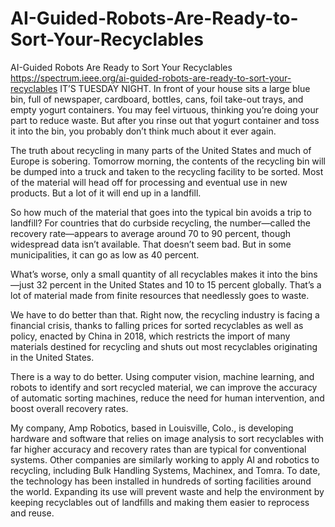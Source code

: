 # AI-Guided-Robots-Are-Ready-to-Sort-Your-Recyclables
AI-Guided Robots Are Ready to Sort Your Recyclables
https://spectrum.ieee.org/ai-guided-robots-are-ready-to-sort-your-recyclables
IT’S TUESDAY NIGHT. In front of your house sits a large blue bin, full of newspaper, cardboard, bottles, cans, foil take-out trays, and empty yogurt containers. You may feel virtuous, thinking you’re doing your part to reduce waste. But after you rinse out that yogurt container and toss it into the bin, you probably don’t think much about it ever again.

The truth about recycling in many parts of the United States and much of Europe is sobering. Tomorrow morning, the contents of the recycling bin will be dumped into a truck and taken to the recycling facility to be sorted. Most of the material will head off for processing and eventual use in new products. But a lot of it will end up in a landfill.

So how much of the material that goes into the typical bin avoids a trip to landfill? For countries that do curbside recycling, the number—called the recovery rate—appears to average around 70 to 90 percent, though widespread data isn’t available. That doesn’t seem bad. But in some municipalities, it can go as low as 40 percent.

What’s worse, only a small quantity of all recyclables makes it into the bins—just 32 percent in the United States and 10 to 15 percent globally. That’s a lot of material made from finite resources that needlessly goes to waste.

We have to do better than that. Right now, the recycling industry is facing a financial crisis, thanks to falling prices for sorted recyclables as well as policy, enacted by China in 2018, which restricts the import of many materials destined for recycling and shuts out most recyclables originating in the United States.

There is a way to do better. Using computer vision, machine learning, and robots to identify and sort recycled material, we can improve the accuracy of automatic sorting machines, reduce the need for human intervention, and boost overall recovery rates.

My company, Amp Robotics, based in Louisville, Colo., is developing hardware and software that relies on image analysis to sort recyclables with far higher accuracy and recovery rates than are typical for conventional systems. Other companies are similarly working to apply AI and robotics to recycling, including Bulk Handling Systems, Machinex, and Tomra. To date, the technology has been installed in hundreds of sorting facilities around the world. Expanding its use will prevent waste and help the environment by keeping recyclables out of landfills and making them easier to reprocess and reuse.
